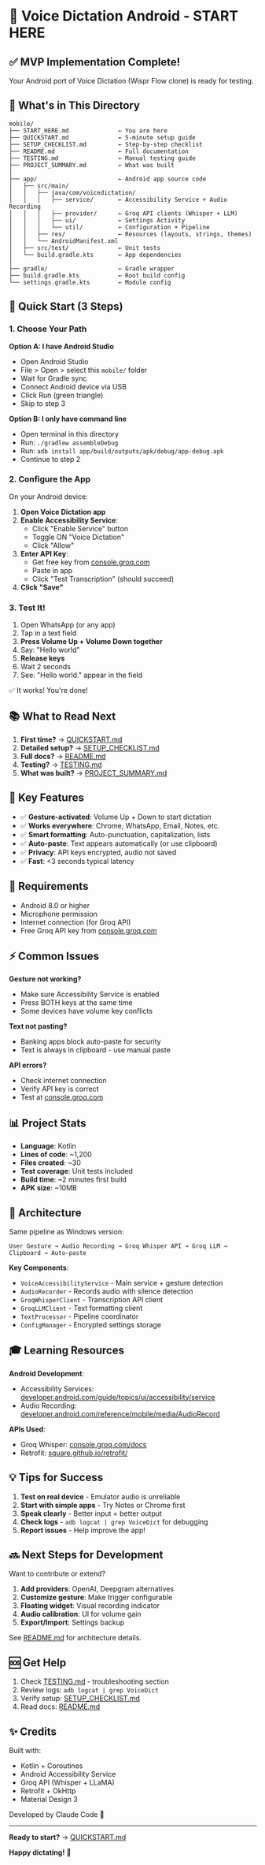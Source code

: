 # 🎉 Voice Dictation Android - START HERE

## ✅ MVP Implementation Complete!

Your Android port of Voice Dictation (Wispr Flow clone) is ready for testing.

## 📁 What's in This Directory

```
mobile/
├── START_HERE.md              ← You are here
├── QUICKSTART.md              ← 5-minute setup guide
├── SETUP_CHECKLIST.md         ← Step-by-step checklist
├── README.md                  ← Full documentation
├── TESTING.md                 ← Manual testing guide
├── PROJECT_SUMMARY.md         ← What was built
│
├── app/                       ← Android app source code
│   ├── src/main/
│   │   ├── java/com/voicedictation/
│   │   │   ├── service/       ← Accessibility Service + Audio Recording
│   │   │   ├── provider/      ← Groq API clients (Whisper + LLM)
│   │   │   ├── ui/            ← Settings Activity
│   │   │   └── util/          ← Configuration + Pipeline
│   │   ├── res/               ← Resources (layouts, strings, themes)
│   │   └── AndroidManifest.xml
│   ├── src/test/              ← Unit tests
│   └── build.gradle.kts       ← App dependencies
│
├── gradle/                    ← Gradle wrapper
├── build.gradle.kts           ← Root build config
└── settings.gradle.kts        ← Module config
```

## 🚀 Quick Start (3 Steps)

### 1. Choose Your Path

**Option A: I have Android Studio**
- Open Android Studio
- File > Open > select this `mobile/` folder
- Wait for Gradle sync
- Connect Android device via USB
- Click Run (green triangle)
- Skip to step 3

**Option B: I only have command line**
- Open terminal in this directory
- Run: `./gradlew assembleDebug`
- Run: `adb install app/build/outputs/apk/debug/app-debug.apk`
- Continue to step 2

### 2. Configure the App

On your Android device:

1. **Open Voice Dictation app**
2. **Enable Accessibility Service**:
   - Click "Enable Service" button
   - Toggle ON "Voice Dictation"
   - Click "Allow"
3. **Enter API Key**:
   - Get free key from [console.groq.com](https://console.groq.com)
   - Paste in app
   - Click "Test Transcription" (should succeed)
4. **Click "Save"**

### 3. Test It!

1. Open WhatsApp (or any app)
2. Tap in a text field
3. **Press Volume Up + Volume Down together**
4. Say: "Hello world"
5. **Release keys**
6. Wait 2 seconds
7. See: "Hello world." appear in the field

✅ It works! You're done!

## 📚 What to Read Next

1. **First time?** → [QUICKSTART.md](QUICKSTART.md)
2. **Detailed setup?** → [SETUP_CHECKLIST.md](SETUP_CHECKLIST.md)
3. **Full docs?** → [README.md](README.md)
4. **Testing?** → [TESTING.md](TESTING.md)
5. **What was built?** → [PROJECT_SUMMARY.md](PROJECT_SUMMARY.md)

## 🎯 Key Features

- ✅ **Gesture-activated**: Volume Up + Down to start dictation
- ✅ **Works everywhere**: Chrome, WhatsApp, Email, Notes, etc.
- ✅ **Smart formatting**: Auto-punctuation, capitalization, lists
- ✅ **Auto-paste**: Text appears automatically (or use clipboard)
- ✅ **Privacy**: API keys encrypted, audio not saved
- ✅ **Fast**: <3 seconds typical latency

## 🔧 Requirements

- Android 8.0 or higher
- Microphone permission
- Internet connection (for Groq API)
- Free Groq API key from [console.groq.com](https://console.groq.com)

## ⚡ Common Issues

**Gesture not working?**
- Make sure Accessibility Service is enabled
- Press BOTH keys at the same time
- Some devices have volume key conflicts

**Text not pasting?**
- Banking apps block auto-paste for security
- Text is always in clipboard - use manual paste

**API errors?**
- Check internet connection
- Verify API key is correct
- Test at [console.groq.com](https://console.groq.com)

## 📊 Project Stats

- **Language**: Kotlin
- **Lines of code**: ~1,200
- **Files created**: ~30
- **Test coverage**: Unit tests included
- **Build time**: ~2 minutes first build
- **APK size**: ~10MB

## 🔗 Architecture

Same pipeline as Windows version:

```
User Gesture → Audio Recording → Groq Whisper API → Groq LLM → Clipboard → Auto-paste
```

**Key Components**:
- `VoiceAccessibilityService` - Main service + gesture detection
- `AudioRecorder` - Records audio with silence detection
- `GroqWhisperClient` - Transcription API client
- `GroqLLMClient` - Text formatting client
- `TextProcessor` - Pipeline coordinator
- `ConfigManager` - Encrypted settings storage

## 🎓 Learning Resources

**Android Development**:
- Accessibility Services: [developer.android.com/guide/topics/ui/accessibility/service](https://developer.android.com/guide/topics/ui/accessibility/service)
- Audio Recording: [developer.android.com/reference/mobile/media/AudioRecord](https://developer.android.com/reference/mobile/media/AudioRecord)

**APIs Used**:
- Groq Whisper: [console.groq.com/docs](https://console.groq.com/docs)
- Retrofit: [square.github.io/retrofit/](https://square.github.io/retrofit/)

## 💡 Tips for Success

1. **Test on real device** - Emulator audio is unreliable
2. **Start with simple apps** - Try Notes or Chrome first
3. **Speak clearly** - Better input = better output
4. **Check logs** - `adb logcat | grep VoiceDict` for debugging
5. **Report issues** - Help improve the app!

## 🔜 Next Steps for Development

Want to contribute or extend?

1. **Add providers**: OpenAI, Deepgram alternatives
2. **Customize gesture**: Make trigger configurable
3. **Floating widget**: Visual recording indicator
4. **Audio calibration**: UI for volume gain
5. **Export/Import**: Settings backup

See [README.md](README.md) for architecture details.

## 🆘 Get Help

1. Check [TESTING.md](TESTING.md) - troubleshooting section
2. Review logs: `adb logcat | grep VoiceDict`
3. Verify setup: [SETUP_CHECKLIST.md](SETUP_CHECKLIST.md)
4. Read docs: [README.md](README.md)

## ✨ Credits

Built with:
- Kotlin + Coroutines
- Android Accessibility Service
- Groq API (Whisper + LLaMA)
- Retrofit + OkHttp
- Material Design 3

Developed by Claude Code 🤖

---

**Ready to start?** → [QUICKSTART.md](QUICKSTART.md)

**Happy dictating!** 🎤
